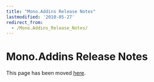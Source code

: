 ```yaml
---
title: "Mono.Addins Release Notes"
lastmodified: '2010-05-27'
redirect_from:
  - /Mono.Addins_Release_Notes/
---
```


Mono.Addins Release Notes
=========================

This page has been moved [here](http://monoaddins.codeplex.com/releases/view/45628).
